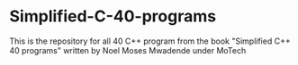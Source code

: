 # Simplified-C-40-programs
This is the repository for all 40 C++ program from the book "Simplified C++ 40 programs" written by Noel Moses Mwadende
under MoTech
